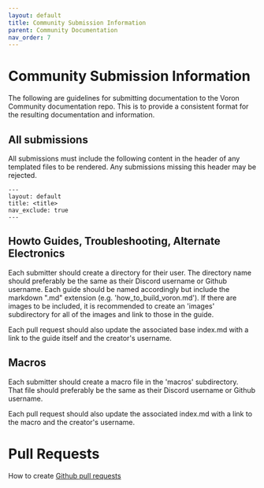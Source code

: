 ```yaml
---
layout: default
title: Community Submission Information
parent: Community Documentation
nav_order: 7
---
```


# Community Submission Information

The following are guidelines for submitting documentation to the Voron Community documentation repo.  This is to provide a consistent format for the resulting documentation and information.

## All submissions

All submissions must include the following content in the header of any templated files to be rendered.  Any submissions missing this header may be rejected.

<!-- {% raw %} -->
```
---
layout: default
title: <title>
nav_exclude: true
---
```
<!-- {% endraw %} -->

## Howto Guides, Troubleshooting, Alternate Electronics

Each submitter should create a directory for their user.  The directory name should preferably be the same as their Discord username or Github username.  Each guide should be named accordingly but include the markdown ".md" extension (e.g. 'how\_to\_build\_voron.md').  If there are images to be included, it is recommended to create an 'images' subdirectory for all of the images and link to those in the guide.

Each pull request should also update the associated base index.md with a link to the guide itself and the creator's username.

## Macros

Each submitter should create a macro file in the 'macros' subdirectory.  
That file should preferably be the same as their Discord username or Github username.

Each pull request should also update the associated index.md with a link to the macro and the creator's username.

# Pull Requests

How to create [Github pull requests](./pull_request_guide.md)


